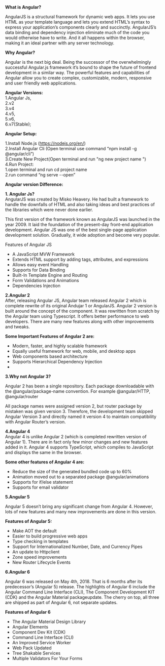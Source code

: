 <p><strong>What is Angular?</strong></p>
<p>AngularJS is a structural framework for dynamic web apps. It lets you use HTML as your template language and lets you extend HTML’s syntax to express your application’s components clearly and succinctly. AngularJS’s data binding and dependency injection eliminate much of the code you would otherwise have to write. And it all happens within the browser, making it an ideal partner with any server technology.</p>
<p><strong>Why Angular?</strong></p>
<p>Angular is the next big deal. Being the successor of the overwhelmingly successful Angular.js framework it’s bound to shape the future of frontend development in a similar way. The powerful features and capabilities of Angular allow you to create complex, customizable, modern, responsive and user friendly web applications.</p>
<p><strong>Angular Versions:</strong><br>
1.Angular Js,<br>
2.v2<br>
3.v4<br>
4.v5,<br>
5.v6,<br>
6.v7(Stable);</p>
<p><strong>Angular Setup:</strong></p>
<p>1.Install Node.js (<a href="https://nodejs.org/en/">https://nodejs.org/en/</a>)<br>
2.Install Angular Cli (Open terminal use command “npm install -g @angular/cli”)<br>
3.Create New Project(Open terminal and run "ng new project name ")<br>
4.Run Project:<br>
1.open terminal and run cd project name<br>
2.run command “ng serve --open”</p>
<p><strong>Angular version Difference:</strong></p>
<p><strong>1. Angular Js?</strong><br>
AngularJS was created by Misko Heavery. He had built a framework to handle the downfalls of HTML and also taking ideas and best practices of the libraries which were never done earlier.</p>
<p>This first version of the framework known as AngularJS was launched in the year 2009. It laid the foundation of the present-day front-end application development. Angular JS was one of the best single-page application development solution. Gradually, it wide adoption and become very popular.</p>
<p>Features of Angular JS</p>
<ul>
<li>A JavaScript MVW Framework</li>
<li>Extends HTML support by adding tags, attributes, and expressions</li>
<li>Allows easy event Handling</li>
<li>Supports for Data Binding</li>
<li>Built-In Template Engine and Routing</li>
<li>Form Validations and Animations</li>
<li>Dependencies Injection</li>
</ul>
<p><strong>2.Angular 2</strong><br>
After, releasing Angular JS, Angular team released Angular 2 which is complete rewrite of its original Andujar 1 or AngularJS. Angular 2 version is built around the concept of the component. It was rewritten from scratch by the Angular team using Typescript. It offers better performance to web developers. There are many new features along with other improvements and tweaks.</p>
<p><strong>Some Important Features of Angular 2 are:</strong></p>
<ul>
<li>Modern, faster, and highly scalable framework</li>
<li>Equally useful framework for web, mobile, and desktop apps</li>
<li>Web components based architecture</li>
<li>Supports Hierarchical Dependency Injection</li>
<li></li>
</ul>
<p><strong>3.Why not Angular 3?</strong></p>
<p>Angular 2 has been a single repository. Each package downloadable with the @angular/package-name convention. For example @angular/HTTP, @angular/router</p>
<p>All package names were assigned version 2, but router package by mistaken was given version 3. Therefore, the development team skipped Angular Version 3 and directly named it version 4 to maintain compatibility with Angular Router’s version.</p>
<p><strong>4.Angular 4</strong><br>
Angular 4 is unlike Angular 2 (which is completed rewritten version of Angular 1). There are in fact only few minor changes and new features added in it. Angular 4 supports TypeScript, which compiles to JavaScript and displays the same in the browser.</p>
<p><strong>Some other features of Angular 4 are:</strong></p>
<ul>
<li>Reduce the size of the generated bundled code up to 60%</li>
<li>Animation moved out to a separated package @angular/animations</li>
<li>Supports for if/else statement</li>
<li>Supports for email validator</li>
</ul>
<p><strong>5.Angular 5</strong></p>
<p>Angular 5 doesn’t bring any significant change from Angular 4. However, lots of new features and many new improvements are done in this version.</p>
<p><strong>Features of Angular 5:</strong></p>
<ul>
<li>Make AOT the default</li>
<li>Easier to build progressive web apps</li>
<li>Type checking in templates</li>
<li>Support for Internationalized Number, Date, and Currency Pipes</li>
<li>An update to Httpclient</li>
<li>Zone speed improvements</li>
<li>New Router Lifecycle Events</li>
</ul>
<p><strong>6.Angular 6</strong></p>
<p>Angular 6 was released on May 4th, 2018. That is 6 months after its predecessor’s (Angular 5) release. The highlights of Angular 6 include the  Angular Command Line Interface (CLI), The Component Development KIT (CDK) and the Angular Material packageupdate. The cherry on top, all three are shipped as part of Angular 6, not separate updates.</p>
<p><strong>Features of Angular 6</strong></p>
<ul>
<li>The Angular Material Design Library</li>
<li>Angular Elements</li>
<li>Component Dev Kit (CDK)</li>
<li>Command Line Interface (CLI)</li>
<li>An Improved Service Worker</li>
<li>Web Pack Updated</li>
<li>Tree Shakable Services</li>
<li>Multiple Validators For Your Forms</li>
</ul>

